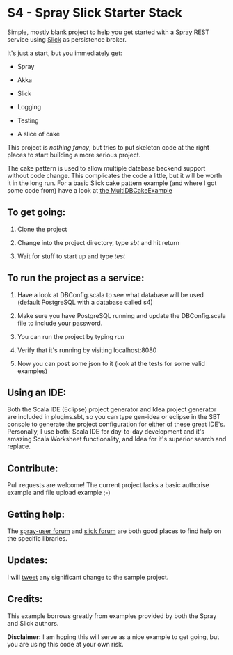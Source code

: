 S4 - Spray Slick Starter Stack
==============================

Simple, mostly blank project to help you get started with a [Spray](http://spray.io/) REST service using [Slick](http://slick.typesafe.com/) as persistence broker.

It's just a start, but you immediately get:

   - Spray

   - Akka

   - Slick

   - Logging

   - Testing

   - A slice of cake


This project is _nothing fancy_, but tries to put skeleton code at the right places to start building a more serious project.

The cake pattern is used to allow multiple database backend support without code change. This complicates the code a little, but it will be worth it in the long run. For a basic Slick cake pattern example (and where I got some code from) have a look at [the MultiDBCakeExample](https://github.com/slick/slick-examples/blob/master/src/main/scala/scala/slick/examples/lifted/MultiDBCakeExample.scala)


To get going:
-------------

1. Clone the project

2. Change into the project directory, type _sbt_ and hit return

3. Wait for stuff to start up and type _test_ 

To run the project as a service:
--------------------------------

1. Have a look at DBConfig.scala to see what database will be used (default PostgreSQL with a database called s4)

2. Make sure you have PostgreSQL running and update the DBConfig.scala file to include your password.

3. You can run the project by typing _run_

4. Verify that it's running by visiting localhost:8080

5. Now you can post some json to it (look at the tests for some valid examples)

Using an IDE:
-------------
Both the Scala IDE (Eclipse) project generator and Idea project generator are included in plugins.sbt, so you can type gen-idea or eclipse in the SBT console to generate the project configuration for either of these great IDE's. Personally, I use both: Scala IDE for day-to-day development and it's amazing Scala Worksheet functionality, and Idea for it's superior search and replace.

Contribute:
-----------
Pull requests are welcome! The current project lacks a basic authorise example and file upload example ;-)

Getting help:
-------------
The [spray-user forum](https://groups.google.com/forum/?fromgroups#!forum/spray-user) and [slick forum](https://groups.google.com/forum/?fromgroups#!forum/scalaquery) are both good places to find help on the specific libraries.

Updates:
--------
I will [tweet](https://twitter.com/jacobusreyneke) any significant change to the sample project.

Credits:
--------

This example borrows greatly from examples provided by both the Spray and Slick authors.

**Disclaimer:** I am hoping this will serve as a nice example to get going, but you are using this code at your own risk.
